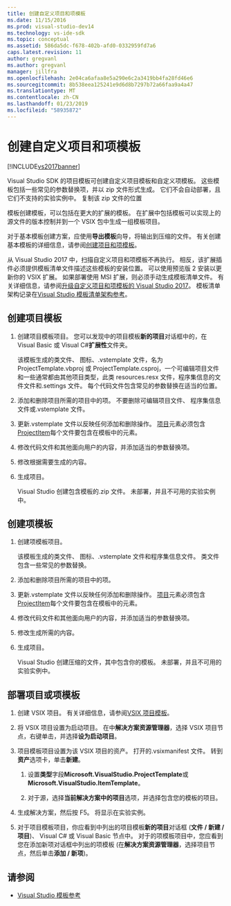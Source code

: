 ```yaml
---
title: 创建自定义项目和项模板
ms.date: 11/15/2016
ms.prod: visual-studio-dev14
ms.technology: vs-ide-sdk
ms.topic: conceptual
ms.assetid: 586da5dc-f678-402b-afd0-0332959fd7a6
caps.latest.revision: 11
author: gregvanl
ms.author: gregvanl
manager: jillfra
ms.openlocfilehash: 2e04ca6afaa8e5a290e6c2a3419bb4fa28fd46e6
ms.sourcegitcommit: 8b538eea125241e9d6d8b7297b72a66faa9a4a47
ms.translationtype: MT
ms.contentlocale: zh-CN
ms.lasthandoff: 01/23/2019
ms.locfileid: "58935872"
---
```

# <a name="creating-custom-project-and-item-templates"></a>创建自定义项目和项模板
[!INCLUDE[vs2017banner](../includes/vs2017banner.md)]

Visual Studio SDK 的项目模板可创建自定义项目模板和自定义项模板。 这些模板包括一些常见的参数替换项，并以 zip 文件形式生成。 它们不会自动部署，且它们不支持的实验实例中。 复制该 zip 文件的位置

模板创建模板，可以包括在更大的扩展的模板。 在扩展中包括模板可以实现上的源文件的版本控制并到一个 VSIX 包中生成一组模板项目。

对于基本模板创建方案，应使用**导出模板**向导，将输出到压缩的文件。 有关创建基本模板的详细信息，请参阅[创建项目和项模板](../ide/creating-project-and-item-templates.md)。

从 Visual Studio 2017 中，扫描自定义项目和项模板不再执行。 相反，该扩展插件必须提供模板清单文件描述这些模板的安装位置。 可以使用预览版 2 安装以更新你的 VSIX 扩展。 如果部署使用 MSI 扩展，则必须手动生成模板清单文件。 有关详细信息，请参阅[升级自定义项目和项模板的 Visual Studio 2017](/visualstudio/extensibility/upgrading-custom-project-and-item-templates-for-visual-studio-2017?view=vs-2015)。 模板清单架构记录在[Visual Studio 模板清单架构参考](/visualstudio/extensibility/visual-studio-template-manifest-schema-reference)。

## <a name="create-a-project-template"></a>创建项目模板

1.  创建项目模板项目。 您可以发现中的项目模板**新的项目**对话框中的，在 Visual Basic 或 Visual C#**扩展性**文件夹。

     该模板生成的类文件、 图标、.vstemplate 文件，名为 ProjectTemplate.vbproj 或 ProjectTemplate.csproj，一个可编辑项目文件和一些通常都由其他项目类型，此类 resources.resx 文件，程序集信息的文件文件和.settings 文件。 每个代码文件包含常见的参数替换在适当的位置。

2.  添加和删除项目所需的项目中的项。 不要删除可编辑项目文件、 程序集信息文件或.vstemplate 文件。

3.  更新.vstemplate 文件以反映任何添加和删除操作。 [项目](../extensibility/project-element-visual-studio-templates.md)元素必须包含[ProjectItem](../extensibility/projectitem-element-visual-studio-item-templates.md)每个文件要包含在模板中的元素。

4.  修改代码文件和其他面向用户的内容，并添加适当的参数替换项。

5.  修改根据需要生成的内容。

6.  生成项目。

     Visual Studio 创建包含模板的.zip 文件。 未部署，并且不可用的实验实例中。

## <a name="create-an-item-template"></a>创建项模板

1.  创建项模板项目。

     该模板生成的类文件、 图标、.vstemplate 文件和程序集信息文件。 类文件包含一些常见的参数替换。

2.  添加和删除项目所需的项目中的项。

3.  更新.vstemplate 文件以反映任何添加和删除操作。 [项目](../extensibility/project-element-visual-studio-templates.md)元素必须包含[ProjectItem](../extensibility/projectitem-element-visual-studio-item-templates.md)每个文件要包含在模板中的元素。

4.  修改代码文件和其他面向用户的内容，并添加适当的参数替换项。

5.  修改生成所需的内容。

6.  生成项目。

     Visual Studio 创建压缩的文件，其中包含你的模板。 未部署，并且不可用的实验实例中。

## <a name="deploy-the-project-or-item-template"></a>部署项目或项模板

1.  创建 VSIX 项目。 有关详细信息，请参阅[VSIX 项目模板](../extensibility/vsix-project-template.md)。

2.  将 VSIX 项目设置为启动项目。 在中**解决方案资源管理器**，选择 VSIX 项目节点，右键单击，并选择**设为启动项目**。

3.  项目模板项目设置为该 VSIX 项目的资产。 打开的.vsixmanifest 文件。 转到**资产**选项卡，单击**新建**。

    1.  设置**类型**字段**Microsoft.VisualStudio.ProjectTemplate**或**Microsoft.VisualStudio.ItemTemplate**。

    2.  对于源，选择**当前解决方案中的项目**选项，并选择包含您的模板的项目。

4.  生成解决方案，然后按 F5。 将显示在实验实例。

5.  对于项目模板项目，你应看到中列出的项目模板**新的项目**对话框 (**文件 / 新建 / 项目**)、 Visual C# 或 Visual Basic 节点中。 对于的项模板项目中，您应看到您在添加新项对话框中列出的项模板 (在**解决方案资源管理器**，选择项目节点，然后单击**添加 / 新项**)。

## <a name="see-also"></a>请参阅

- [Visual Studio 模板参考](../ide/visual-studio-template-reference.md)